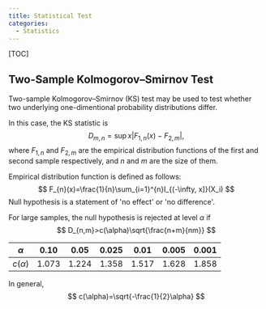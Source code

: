 ```yaml
---
title: Statistical Test
categories:
  - Statistics
---
```


[TOC]

## Two-Sample Kolmogorov–Smirnov Test

Two-sample Kolmogorov–Smirnov (KS) test may be used to test whether two underlying one-dimentional probability distributions differ.

In this case, the KS statistic is 
$$
D_{m,n}=\sup{x} |F_{1,n}(x)-F_{2,m}|,
$$
where $F_{1,n}$ and $F_{2,m}$ are the empirical distribution functions of the first and second sample respectively, and $n$ and $m$ are the size of them.

Empirical distribution function is defined as follows:
$$
F_{n}(x)=\frac{1}{n}\sum_{i=1}^{n}I_{(-\infty, x]}(X_i)
$$
Null hypothesis is a statement of 'no effect' or 'no difference'.

For large samples, the null hypothesis is rejected at level $\alpha$ if 
$$
D_{n,m}>c(\alpha)\sqrt{\frac{n+m}{nm}}
$$

| $\alpha$    | 0.10  | 0.05  | 0.025 | 0.01  | 0.005 | 0.001 |
| ----------- | ----- | ----- | ----- | ----- | ----- | ----- |
| $c(\alpha)$ | 1.073 | 1.224 | 1.358 | 1.517 | 1.628 | 1.858 |

In general, 
$$
c(\alpha)=\sqrt{-\frac{1}{2}\alpha}
$$


